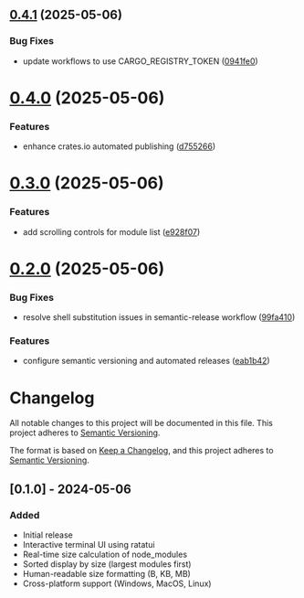 ## [0.4.1](https://github.com/sparkforge/node-size-analyzer/compare/v0.4.0...v0.4.1) (2025-05-06)


### Bug Fixes

* update workflows to use CARGO_REGISTRY_TOKEN ([0941fe0](https://github.com/sparkforge/node-size-analyzer/commit/0941fe05675a1242e44844f5f6b9a4dd3c01ed5a))

# [0.4.0](https://github.com/sparkforge/node-size-analyzer/compare/v0.3.0...v0.4.0) (2025-05-06)


### Features

* enhance crates.io automated publishing ([d755266](https://github.com/sparkforge/node-size-analyzer/commit/d75526682d39ee55874e688f6966e3db99daa326))

# [0.3.0](https://github.com/sparkforge/node-size-analyzer/compare/v0.2.0...v0.3.0) (2025-05-06)


### Features

* add scrolling controls for module list ([e928f07](https://github.com/sparkforge/node-size-analyzer/commit/e928f075680ebd7dc75091ca28eb3bdb48fe8197))

# [0.2.0](https://github.com/sparkforge/node-size-analyzer/compare/v0.1.0...v0.2.0) (2025-05-06)


### Bug Fixes

* resolve shell substitution issues in semantic-release workflow ([99fa410](https://github.com/sparkforge/node-size-analyzer/commit/99fa410117e5d4677be9a8664834961c7e60bb24))


### Features

* configure semantic versioning and automated releases ([eab1b42](https://github.com/sparkforge/node-size-analyzer/commit/eab1b42dd47ca2e68e2c462c956c4157ecf85f99))

# Changelog

All notable changes to this project will be documented in this file. This project adheres to [Semantic Versioning](https://semver.org/).

The format is based on [Keep a Changelog](https://keepachangelog.com/en/1.0.0/),
and this project adheres to [Semantic Versioning](https://semver.org/spec/v2.0.0.html).

## [0.1.0] - 2024-05-06

### Added
- Initial release
- Interactive terminal UI using ratatui
- Real-time size calculation of node_modules
- Sorted display by size (largest modules first)
- Human-readable size formatting (B, KB, MB)
- Cross-platform support (Windows, MacOS, Linux)
